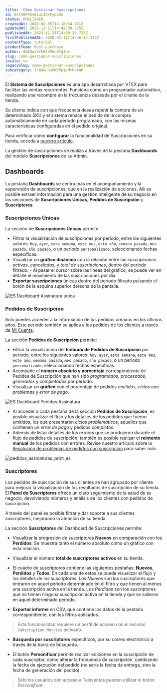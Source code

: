 ```yaml
---
title: 'Cómo Gestionar Suscripciones '
id: 6Jk50FPbv6iuz1OsFypv8x
status: PUBLISHED
createdAt: 2020-02-05T14:18:54.781Z
updatedAt: 2023-12-21T14:08:39.725Z
publishedAt: 2023-12-21T14:08:39.725Z
firstPublishedAt: 2020-02-11T14:56:17.333Z
contentType: tutorial
productTeam: Post-purchase
author: 0QBQws7rk0t5Mnu8fgfUv
slug: como-gestionar-suscripciones
locale: es
legacySlug: como-gestionar-suscripciones
subcategory: 1rA9wuuskW3PpjvMrhatAM
---
```


El **Sistema de Suscripciones** es una app desarrollada por VTEX para facilitar las ventas recurrentes. Funciona como un programador automático, realizando una recompra en la frecuencia deseada por el cliente de la tienda.

Su cliente indica con qué frecuencia desea repetir la compra de un determinado SKU y el sistema rehace el pedido de la compra automáticamente en cada período programado, con las mismas características configuradas en el pedido original. 

Para verificar cómo **configurar** la funcionalidad de Suscripciones en su tienda, acceda a [nuestro artículo](https://help.vtex.com/es/tutorial/como-configurar-assinatura-v2--1FA9dfE7vJqxBna9Nft5Sj).

La gestión de suscripciones se realiza a través de la pestaña **Dashboards** del módulo **Suscripciones** de su Admin.

## Dashboards

La pestaña **Dashboards** se centra más en el acompañamiento y la supervisión de suscripciones, que en la realización de acciones. Allí es posible extraer información para una gestión inteligente de su negocio en las secciones de **Suscripciones Únicas**, **Pedidos de Suscripción** y **Suscriptores**.    

### Suscripciones Únicas

La sección de **Suscripciones Únicas** permite: 

- Filtrar la visualización de suscripciones por período, entre los siguientes valores: `hoy`, `ayer`, `esta semana`, `este mes`, `este año`, `semana pasada`, `mes pasado`, `año pasado`, o un período `personalizado`, seleccionando fechas específicas. 
- Visualizar un **gráfico dinámico** con la relación entre las *suscripciones activas*, *canceladas*, y *total de suscripciones*, dentro del período filtrado. - Al pasar el cursor sobre las líneas del gráfico, se puede ver en detalle el movimiento de las suscripciones por día.   
- **Exportar suscripciones**  únicas dentro del período filtrado pulsando el botón de la esquina superior derecha de la pantalla.

![ES Dashboard Assinatura única](https://images.ctfassets.net/alneenqid6w5/3BEDDrOsEARRJ1XfuwABDd/ecc8168966e3379654269a2d47b405c0/ES_Dashboard_Assinatura___nica.png)

### Pedidos de Suscripción

<div class = "alert alert-info">
Solo puedes acceder a la información de los pedidos creados en los últimos años. Este periodo también se aplica a los pedidos de los clientes a través de <a href="https://help.vtex.com/es/tutorial/how-my-account-works--2BQ3GiqhqGJTXsWVuio3Xh">Mi Cuenta</a>.
</div>

La sección **Pedidos de Suscripción** permite: 

- Filtrar la visualización del **Embudo de Pedidos de Suscripción** por período, entre los siguientes valores: `hoy`, `ayer`, `esta semana`, `este mes`, `este año`, `semana pasada`, `mes pasado`, `año pasado`, o un periodo `personalizado`, seleccionando fechas específicas.  
- Acompañe el **número absoluto y porcentaje** correspondiente de Pedidos de Suscripción que han sido *programados*, *procesados*, *generados* y *completados* por período.  
- Visualizar un **gráfico** con el porcentaje de pedidos *omitidos*, *ciclos con problemas* y *error de pago*. 

![ES Dashboard Pedidos Assinatura](https://images.ctfassets.net/alneenqid6w5/7s8Mp2U4qAUAxpiTQbJGy6/c24aea7486e45591e83591e452535db9/ES_Dashboard_Pedidos_Assinatura.png)

- Al acceder a cada pestaña de la sección **Pedidos de Suscripción**, es posible visualizar el flujo y los detalles de los pedidos que fueron *omitidos*, los que presentaron *ciclos problemáticos*, aquellos que contienen un *error de pago* y  pedidos *completos*.  
- Además de listar detalles de los errores que se produjeron durante el flujo de pedidos de suscripción, también es posible realizar el **reintento manual** de los pedidos con errores. Revise nuestro artículo sobre la [Resolución de problemas de  pedidos con suscripción](https://help.vtex.com/es/tutorial/como-solucionar-pedidos-de-assinatura-com-erros--uLL8AYBGdtAmbbdL5gRCf) para saber más. 

![pedidos_assinaturas_print_es](https://images.ctfassets.net/alneenqid6w5/1dhCAuymIdeS4JyaxC7ep2/018f9060f82320eada25f385328cbd3a/pedidos_assinaturas_print_es.png)

### Suscriptores

Los pedidos de suscripción de sus clientes se han agrupado por cliente para mejorar la visualización de los resultados de suscripción de su tienda. El **Panel de Suscriptores** ofrece un claro seguimiento de la salud de su negocio, devolviendo números y análisis de los clientes con pedidos de suscripción.

A través del panel es posible filtrar y dar soporte a sus clientes suscriptores, mejorando la atención de su tienda.

La sección **Suscriptores** del Dashboard de Suscripciones permite:

- Visualizar la progresión de suscriptores **Nuevos** en comparación con los **Perdidos**. Se muestra tanto el número absoluto como un gráfico con esta relación. 

- Visualizar el número **total de suscriptores activos** en su tienda.

- El cuadro de suscriptores contiene las siguientes pestañas: **Nuevos**, **Perdidos** y **Todos**. En cada una de estas se puede visualizar el flujo y los detalles de los suscriptores. Los *Nuevos* son los suscriptores que entraron en aquel periodo determinado en el filtro y que tienen al menos una suscripción activa en la tienda. Los *Perdidos* son los suscriptores que no tienen ninguna suscripción activa en la tienda y que se salieron en aquel determinado periodo.

- **Exportar informe** en CSV, que contiene los datos de la pestaña correspondiente, con los filtros aplicados. 
> Esta funcionalidad requiere un perfil de acceso con el recurso `Subscription Metrics` activado. 

- **Búsqueda por suscriptores** específicos, por su correo electrónico a través de la barra de búsqueda.

- El botón **Personificar** permite realizar ediciones en la suscripción de cada suscriptor, como alterar la frecuencia de suscripción, cambiando la fecha de ejecución del pedido (no sería la fecha de entrega, sino la fecha de generación del pedido). 

> Solo los usuarios con acceso a Televentas pueden utilizar el botón *Personificar*.
